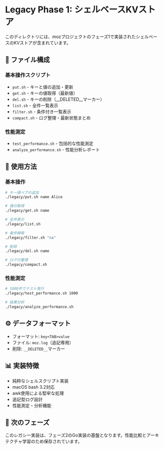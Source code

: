 # Legacy Phase 1: シェルベースKVストア

このディレクトリには、mozプロジェクトのフェーズ1で実装されたシェルベースのKVストアが含まれています。

## 📁 ファイル構成

### 基本操作スクリプト
- `put.sh` - キーと値の追加・更新
- `get.sh` - キーの値取得（最新値）
- `del.sh` - キーの削除（__DELETED__マーカー）
- `list.sh` - 全件一覧表示
- `filter.sh` - 条件付き一覧表示
- `compact.sh` - ログ整理・最新状態まとめ

### 性能測定
- `test_performance.sh` - 包括的な性能測定
- `analyze_performance.sh` - 性能分析レポート

## 🚀 使用方法

### 基本操作
```bash
# キー値ペアの追加
./legacy/put.sh name Alice

# 値の取得
./legacy/get.sh name

# 全件表示
./legacy/list.sh

# 条件検索
./legacy/filter.sh "na"

# 削除
./legacy/del.sh name

# ログの整理
./legacy/compact.sh
```

### 性能測定
```bash
# 1000件でテスト実行
./legacy/test_performance.sh 1000

# 結果分析
./legacy/analyze_performance.sh
```

## ⚙️ データフォーマット

- フォーマット: `key<TAB>value`
- ファイル: `moz.log`（追記専用）
- 削除: `__DELETED__`マーカー

## 📊 実装特徴

- 純粋なシェルスクリプト実装
- macOS bash 3.2対応
- awk使用による堅牢な処理
- 追記型ログ設計
- 性能測定・分析機能

## 🔄 次のフェーズ

このレガシー実装は、フェーズ2のGo実装の基盤となります。性能比較とアーキテクチャ学習のため保存されています。